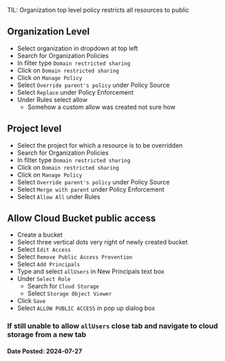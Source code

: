 

TIL: Organization top level policy restricts all resources to public

## Organization Level    
- Select organization in dropdown at top left
- Search for Organization Policies
- In filter type `Domain restricted sharing`
- Click on `Domain restricted sharing`
- Click on `Manage Policy`
- Select `Override parent's policy` under Policy Source
- Select `Replace` under Policy Enforcement
- Under Rules select allow
    - Somehow a custom allow was created not sure how

## Project level    
- Select the project for which a resource is to be overridden
- Search for Organization Policies
- In filter type `Domain restricted sharing`
- Click on `Domain restricted sharing`
- Click on `Manage Policy`
- Select `Override parent's policy` under Policy Source
- Select `Merge with parent` under Policy Enforcement
- Select `Allow All` under Rules

## Allow Cloud Bucket public access
- Create a bucket
- Select three vertical dots very right of newly created bucket
- Select `Edit Access`
- Select `Remove Public Access Prevention`
- Select `Add Principals`
- Type and select `allUsers` in New Principals text box
- Under `Select Role`
    - Search for `Cloud Storage`
    - Select `Storage Object Viewer`
- Click `Save`
- Select `ALLOW PUBLIC ACCESS` in pop up dialog box


### If still unable to allow `allUsers` close tab and navigate to cloud storage from a new tab

#### Date Posted: 2024-07-27

